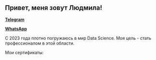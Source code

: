 ## Привет, меня зовут Людмила!
<b><a href="https://t.me/mila_6939">Telegram</a></b>

<b><a href="https://wa.me/9969386939">WhatsApp</a></b>

С 2023 года плотно погружаюсь в мир Data Science. Моя цель - стать профессионалом в этой области.

Мои сертификаты:

